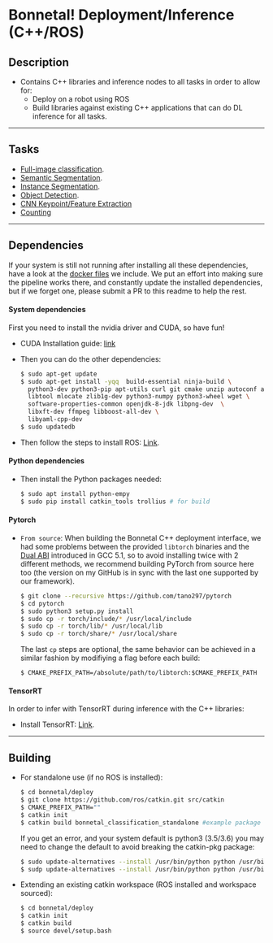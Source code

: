 # Bonnetal! Deployment/Inference (C++/ROS)

## Description

- Contains C++ libraries and inference nodes to all tasks in order to allow for:
  - Deploy on a robot using ROS
  - Build libraries against existing C++ applications that can do DL inference for all tasks.

---
## Tasks

- [Full-image classification](src/classification).
- [Semantic Segmentation](src/segmentation).
- [Instance Segmentation](src/instances).
- [Object Detection](src/detection).
- [CNN Keypoint/Feature Extraction](src/features)
- [Counting](src/counting)

---
## Dependencies

If your system is still not running after installing all these dependencies, have a look at the [docker files](../docker) we include. We put an effort into making sure the pipeline works there, and constantly update the installed dependencies, but if we forget one, please submit a PR to this readme to help the rest.

#### System dependencies

First you need to install the nvidia driver and CUDA, so have fun!

- CUDA Installation guide: [link](https://docs.nvidia.com/cuda/cuda-installation-guide-linux/index.html)

- Then you can do the other dependencies:

  ```sh
  $ sudo apt-get update 
  $ sudo apt-get install -yqq  build-essential ninja-build \
    python3-dev python3-pip apt-utils curl git cmake unzip autoconf autogen \
    libtool mlocate zlib1g-dev python3-numpy python3-wheel wget \
    software-properties-common openjdk-8-jdk libpng-dev  \
    libxft-dev ffmpeg libboost-all-dev \
    libyaml-cpp-dev
  $ sudo updatedb
  ```

- Then follow the steps to install ROS: [Link](http://wiki.ros.org/ROS/Installation).

#### Python dependencies

- Then install the Python packages needed:

  ```sh
  $ sudo apt install python-empy
  $ sudo pip install catkin_tools trollius # for build
  ```

#### Pytorch 

- `From source`: When building the Bonnetal C++ deployment interface, we had some problems between the provided `libtorch` binaries and the [Dual ABI](https://gcc.gnu.org/onlinedocs/gcc-5.2.0/libstdc++/manual/manual/using_dual_abi.html) introduced in GCC 5.1, so to avoid installing twice with 2 different methods, we recommend building PyTorch from source here too (the version on my GitHub is in sync with the last one supported by our framework).

  ```sh
  $ git clone --recursive https://github.com/tano297/pytorch
  $ cd pytorch
  $ sudo python3 setup.py install
  $ sudo cp -r torch/include/* /usr/local/include
  $ sudo cp -r torch/lib/* /usr/local/lib
  $ sudo cp -r torch/share/* /usr/local/share
  ```

  The last `cp` steps are optional, the same behavior can be achieved in a similar fashion by modifiying a flag before each build:

  ```
  $ CMAKE_PREFIX_PATH=/absolute/path/to/libtorch:$CMAKE_PREFIX_PATH
  ```

#### TensorRT

In order to infer with TensorRT during inference with the C++ libraries:

- Install TensorRT: [Link](https://developer.nvidia.com/tensorrt).

---
## Building

- For standalone use (if no ROS is installed):
  
  ```sh
  $ cd bonnetal/deploy
  $ git clone https://github.com/ros/catkin.git src/catkin
  $ CMAKE_PREFIX_PATH=""
  $ catkin init
  $ catkin build bonnetal_classification_standalone #example package for classification task
  ```
  If you get an error, and your system default is python3 (3.5/3.6) you may need to change the default to avoid breaking the catkin-pkg package:

  ```sh
  $ sudo update-alternatives --install /usr/bin/python python /usr/bin/python2.7 1
  $ sudp update-alternatives --install /usr/bin/python python /usr/bin/python3.6 2
  ```

- Extending an existing catkin workspace (ROS installed and workspace sourced):
  
  ```sh
  $ cd bonnetal/deploy
  $ catkin init
  $ catkin build
  $ source devel/setup.bash
  ```